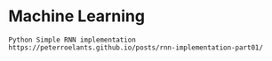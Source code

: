 # Machine Learning 
```
Python Simple RNN implementation
https://peterroelants.github.io/posts/rnn-implementation-part01/
```